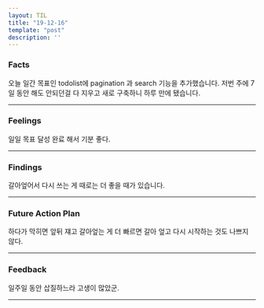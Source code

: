 ```yaml
---
layout: TIL
title: "19-12-16"
template: "post"
description: ''
---
```



### Facts

오늘 일간 목표인 todolist에 pagination 과 search 기능을 추가했습니다. 저번 주에 7일 동안 해도 안되던걸 다 지우고 새로 구축하니 하루 만에 됐습니다.

---

### Feelings

일일 목표 달성 완료 해서 기분 좋다.

---

### Findings

갈아엎어서 다시 쓰는 게 때로는 더 좋을 때가 있습니다.

---

### Future Action Plan

하다가 막히면 앞뒤 쟤고 갈아엎는 게 더 빠르면 갈아 엎고 다시 시작하는 것도 나쁘지 않다.

---

### Feedback

일주일 동안 삽질하느라 고생이 많았군.

---
